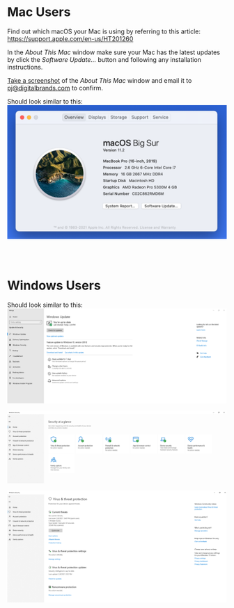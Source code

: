 # Mac Users
Find out which macOS your Mac is using by referring to this article:
https://support.apple.com/en-us/HT201260

In the *About This Mac* window make sure your Mac has the latest updates by click the *Software Update...* button and following any installation instructions.

[Take a screenshot](https://support.apple.com/guide/mac-help/take-a-screenshot-or-screen-recording-mh26782/mac) of the *About This Mac* window and email it to [pj@digitalbrands.com](mailto:pj@digitalbrands.com) to confirm.

Should look similar to this:
![Mac Info](images/mac-info.png)

<br><br>
# Windows Users

Should look similar to this:
![Windows Update](images/Windows-Update.png)

![Windows Security Home](images/Windows-Security-Home.png)

![Windows Security Virus](images/Windows-Security-Virus.png)
